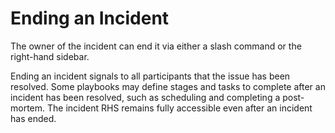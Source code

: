 # Ending an Incident

The owner of the incident can end it via either a slash command or the right-hand sidebar.

Ending an incident signals to all participants that the issue has been resolved. Some playbooks may define stages and tasks to complete after an incident has been resolved, such as scheduling and completing a post-mortem. The incident RHS remains fully accessible even after an incident has ended.

